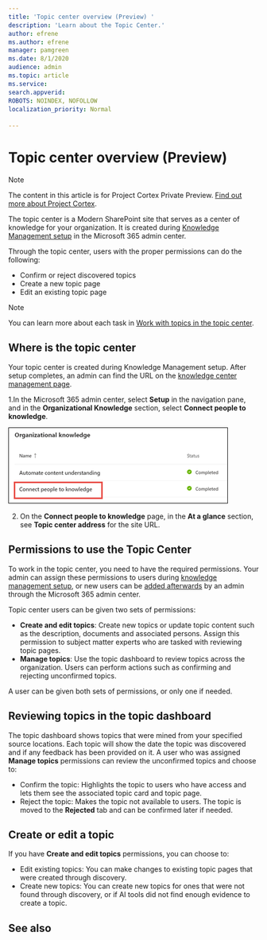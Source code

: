 ```yaml
---
title: 'Topic center overview (Preview) '
description: 'Learn about the Topic Center.'
author: efrene
ms.author: efrene
manager: pamgreen
ms.date: 8/1/2020
audience: admin
ms.topic: article
ms.service: 
search.appverid: 
ROBOTS: NOINDEX, NOFOLLOW
localization_priority: Normal

---
```

# Topic center overview (Preview)

> [!Note] 
> The content in this article is for Project Cortex Private Preview. [Find out more about Project Cortex](https://aka.ms/projectcortex).

The topic center is a Modern SharePoint site that serves as a center of knowledge for your organization​. It is created during [Knowledge Management setup](set-up-knowledge-network.md) in the Microsoft 365 admin center.

Through the topic center, users with the proper permissions can do the following:

- Confirm or reject discovered topics
- Create a new topic page
- Edit an existing topic page

> [!Note] 
> You can learn more about each task in [Work with topics in the topic center](work-with-topics.md).

## Where is the topic center

Your topic center is created during Knowledge Management setup. After setup completes, an admin can find the URL on the [knowledge center management page](manage-knowledge-network.md).

1.In the Microsoft 365 admin center, select **Setup** in the navigation pane, and in the **Organizational Knowledge** section, select **Connect people to knowledge**.

   ![Connect people to knowledge](../media/content-understanding/manage-connect-people-to-knowledge.png) </br>

2. On the **Connect people to knowledge** page, in the **At a glance** section, see **Topic center address** for the site URL.

## Permissions to use the Topic Center

To work in the topic center, you need to have the required permissions. Your admin can assign these permissions to users during [knowledge management setup](set-up-knowledge-network.md), or new users can be [added afterwards](give-user-permissions-to-the-topic-center.md) by an admin through the Microsoft 365 admin center.

Topic center users can be given two sets of permissions:

- **Create and edit topics**: Create new topics or update topic content such as the description, documents and associated persons. Assign this permission to subject matter experts who are tasked with reviewing topic pages.
- **Manage topics**: Use the topic dashboard to review topics across the organization. Users can perform actions such as confirming and rejecting unconfirmed topics.

A user can be given both sets of permissions, or only one if needed. 

## Reviewing topics in the topic dashboard

The topic dashboard shows topics that were mined from your specified source locations. Each topic will show the date the topic was discovered and if any feedback has been provided on it. A user who was assigned **Manage topics** permissions can review the unconfirmed topics and choose to:
- Confirm the topic: Highlights the topic to users who have access and lets them see the associated topic card and topic page.
- Reject the topic: Makes the topic not available to users. The topic is moved to the **Rejected** tab and can be confirmed later if needed.

## Create or edit a topic

If you have **Create and edit topics** permissions, you can choose to:

- Edit existing topics: You can make changes to existing topic pages that were created through discovery.
- Create new topics: You can create new topics for ones that were not found through discovery, or if AI tools did not find enough evidence to create a topic.






## See also



  






